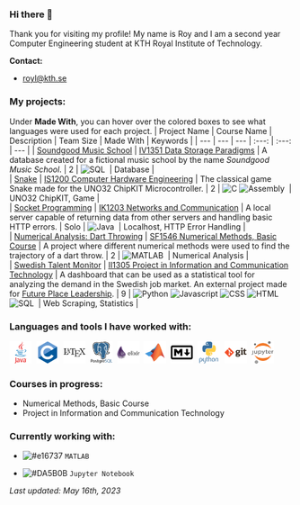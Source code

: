 ### Hi there 👋

<!--
**ruisnake/ruisnake** is a ✨ _special_ ✨ repository because its `README.md` (this file) appears on your GitHub profile.

Here are some ideas to get you started:

- 🔭 I’m currently working on ...
- 🌱 I’m currently learning ...
- 👯 I’m looking to collaborate on ...
- 🤔 I’m looking for help with ...
- 💬 Ask me about ...
- 📫 How to reach me: ...
- 😄 Pronouns: ...
- ⚡ Fun fact: ...
-->
<!-- is this a comment? -->
Thank you for visiting my profile! My name is Roy and I am a second year Computer Engineering student at KTH Royal Institute of Technology.  
  
**Contact:**
 - royl@kth.se  

### My projects:
Under **Made With**, you can hover over the colored boxes to see what languages were used for each project.
| Project Name | Course Name | Description | Team Size | Made With | Keywords |
| --- | --- | --- | :---: | :---: | --- |
| [Soundgood Music School](https://github.com/ruisnake/ProjectMusicSchool) | [IV1351 Data Storage Paradigms](https://www.kth.se/student/kurser/kurs/IV1351?l=en) | A database created for a fictional music school by the name *Soundgood Music School*. | 2 | <img src="https://placehold.co/15x15/e38c00/e38c00.png" title="SQL" alt="SQL" width="15" height="15"/>&nbsp; | Database |  
| [Snake](https://github.com/ruisnake/ProjectSnake) | [IS1200 Computer Hardware Engineering](https://www.kth.se/student/kurser/kurs/IS1200?l=en) | The classical game Snake made for the UNO32 ChipKIT Microcontroller. | 2 | <img src="https://placehold.co/15x15/555555/555555.png" title="C" alt="C" width="15" height="15"/>&nbsp;<img src="https://placehold.co/15x15/6E4C13/6E4C13.png" title="Assembly" alt="Assembly" width="15" height="15"/>&nbsp; | UNO32 ChipKIT, Game |  
| [Socket Programming](https://github.com/ruisnake/ProjectSocketProgramming) | [IK1203 Networks and Communication](https://www.kth.se/student/kurser/kurs/IK1203?l=en) | A local server capable of returning data from other servers and handling basic HTTP errors. | Solo | <img src="https://placehold.co/15x15/b07219/b07219.png" title="Java" alt="Java" width="15" height="15"/>&nbsp; | Localhost, HTTP Error Handling |  
| [Numerical Analysis: Dart Throwing](https://github.com/ruisnake/ProjectDartThrowing) | [SF1546 Numerical Methods, Basic Course](https://www.kth.se/student/kurser/kurs/SF1546?l=en) | A project where different numerical methods were used to find the trajectory of a dart throw. | 2 | <img src="https://placehold.co/15x15/e16737/e16737.png" title="MATLAB" alt="MATLAB" width="15" height="15"/>&nbsp; | Numerical Analysis |  
| [Swedish Talent Monitor](https://stmecho-ad215.web.app/) | [II1305 Project in Information and Communication Technology](https://www.kth.se/student/kurser/kurs/II1305?l=en) | A dashboard that can be used as a statistical tool for analyzing the demand in the Swedish job market. An external project made for [Future Place Leadership](https://futureplaceleadership.com/). | 9 | <img src="https://placehold.co/15x15/3572A5/3572A5.png" title="Python" alt="Python" width="15" height="15"/>&nbsp;<img src="https://placehold.co/15x15/f1e05a/f1e05a.png" title="Javascript" alt="Javascript" width="15" height="15"/>&nbsp;<img src="https://placehold.co/15x15/563d7c/563d7c.png" title="CSS" alt="CSS" width="15" height="15"/>&nbsp;<img src="https://placehold.co/15x15/e34c26/e34c26.png" title="HTML" alt="HTML" width="15" height="15"/>&nbsp;<img src="https://placehold.co/15x15/e38c00/e38c00.png" title="SQL" alt="SQL" width="15" height="15"/>&nbsp; | Web Scraping, Statistics |  

### Languages and tools I have worked with:
<!-- [![My Skills](https://skillicons.dev/icons?i=java,c,latex,postgres,elixir,matlab&theme=light)](https://skillicons.dev) -->
<div>
  <img src="https://github.com/devicons/devicon/blob/master/icons/java/java-original-wordmark.svg" title="Java" alt="Java" width="40" height="40"/>&nbsp;
  <img src="https://github.com/devicons/devicon/blob/master/icons/c/c-original.svg" title="C" alt="C" width="40" height="40"/>&nbsp;
  <img src="https://github.com/devicons/devicon/blob/master/icons/latex/latex-original.svg" title="LaTeX" alt="LaTeX" width="40" height="40"/>&nbsp;
  <img src="https://github.com/devicons/devicon/blob/master/icons/postgresql/postgresql-original-wordmark.svg" title="PostgreSQL" alt="PostgreSQL" width="40" height="40"/>&nbsp;
  <img src="https://github.com/devicons/devicon/blob/master/icons/elixir/elixir-original-wordmark.svg" title="Elixir" alt="Elixir" width="40" height="40"/>&nbsp;
  <img src="https://github.com/devicons/devicon/blob/master/icons/matlab/matlab-original.svg" title="MATLAB" alt="MATLAB" width="40" height="40"/>&nbsp;
  <img src="https://github.com/devicons/devicon/blob/master/icons/markdown/markdown-original.svg" title="Markdown" alt="Markdown" width="40" height="40"/>&nbsp;
  <img src="https://github.com/devicons/devicon/blob/master/icons/python/python-original-wordmark.svg" title="Python" alt="Python" width="40" height="40"/>&nbsp;
  <img src="https://github.com/devicons/devicon/blob/master/icons/git/git-original-wordmark.svg" title="Git" alt="Git" width="40" height="40"/>&nbsp;
  <img src="https://github.com/devicons/devicon/blob/master/icons/jupyter/jupyter-original-wordmark.svg" title="Jupyter Notebook" alt="Jupyter Notebook" width="40" height="40"/>&nbsp;
</div>
    
### Courses in progress:
 - Numerical Methods, Basic Course
 - Project in Information and Communication Technology

### Currently working with:
 <!--- ![#b07219](https://placehold.co/15x15/b07219/b07219.png) `Java`-->  
 <!--- ![#555555](https://placehold.co/15x15/555555/555555.png) `C`-->  
 <!--- ![#6E4C13](https://placehold.co/15x15/6E4C13/6E4C13.png) `Assembly`-->
 <!--- ![#3D6117](https://placehold.co/15x15/3D6117/3D6117.png) `TeX`-->  
 <!--- ![#e38c00](https://placehold.co/15x15/e38c00/e38c00.png) `SQL`-->  
 <!--- ![#6e4a7e](https://placehold.co/15x15/6e4a7e/6e4a7e.png) `Elixir`-->  
 <!--- ![#083fa1](https://placehold.co/15x15/083fa1/083fa1.png) `Markdown`-->  
 - ![#e16737](https://placehold.co/15x15/e16737/e16737.png) `MATLAB`
 <!--- ![#3572A5](https://placehold.co/15x15/3572A5/3572A5.png) `Python`-->  
 <!--- ![#e34c26](https://placehold.co/15x15/e34c26/e34c26.png) `HTML`-->
 <!--- ![#f1e05a](https://placehold.co/15x15/f1e05a/f1e05a.png) `Javascript`-->
 <!--- ![#563d7c](https://placehold.co/15x15/563d7c/563d7c.png) `CSS`-->
 - ![#DA5B0B](https://placehold.co/15x15/DA5B0B/DA5B0B.png) `Jupyter Notebook`

*Last updated: May 16th, 2023*
